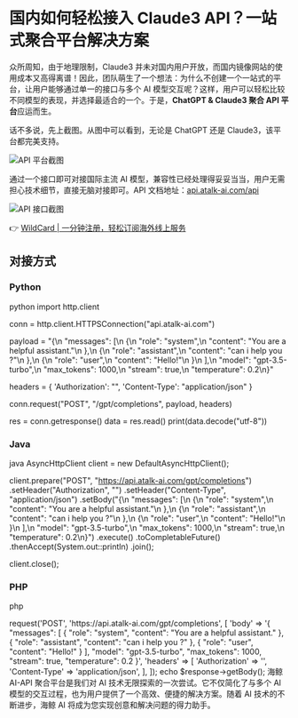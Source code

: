 # 国内如何轻松接入 Claude3 API？一站式聚合平台解决方案

众所周知，由于地理限制，Claude3 并未对国内用户开放，而国内镜像网站的使用成本又高得离谱！因此，团队萌生了一个想法：为什么不创建一个一站式的平台，让用户能够通过单一的接口与多个 AI 模型交互呢？这样，用户可以轻松比较不同模型的表现，并选择最适合的一个。于是，**ChatGPT & Claude3 聚合 API 平台**应运而生。

话不多说，先上截图。从图中可以看到，无论是 ChatGPT 还是 Claude3，该平台都完美支持。

![API 平台截图](https://bbtdd.com/img/95001542320.webp)

通过一个接口即可对接国际主流 AI 模型，兼容性已经处理得妥妥当当，用户无需担心技术细节，直接无脑对接即可。API 文档地址：[api.atalk-ai.com/api](https://api.atalk-ai.com/api#/operations/post-gpt-completions-messages)

![API 接口截图](https://bbtdd.com/img/770539481.webp)

👉 [WildCard | 一分钟注册，轻松订阅海外线上服务](https://bbtdd.com/WildCard)

## 对接方式

### Python

python
import http.client

conn = http.client.HTTPSConnection("api.atalk-ai.com")

payload = "{\n \"messages\": [\n {\n \"role\": \"system\",\n \"content\": \"You are a helpful assistant.\"\n },\n {\n \"role\": \"assistant\",\n \"content\": \"can i help you ?\"\n },\n {\n \"role\": \"user\",\n \"content\": \"Hello!\"\n }\n ],\n \"model\": \"gpt-3.5-turbo\",\n \"max_tokens\": 1000,\n \"stream\": true,\n \"temperature\": 0.2\n}"

headers = {
  'Authorization': "",
  'Content-Type': "application/json"
}

conn.request("POST", "/gpt/completions", payload, headers)

res = conn.getresponse()
data = res.read()
print(data.decode("utf-8"))


### Java

java
AsyncHttpClient client = new DefaultAsyncHttpClient();

client.prepare("POST", "https://api.atalk-ai.com/gpt/completions")
  .setHeader("Authorization", "")
  .setHeader("Content-Type", "application/json")
  .setBody("{\n \"messages\": [\n {\n \"role\": \"system\",\n \"content\": \"You are a helpful assistant.\"\n },\n {\n \"role\": \"assistant\",\n \"content\": \"can i help you ?\"\n },\n {\n \"role\": \"user\",\n \"content\": \"Hello!\"\n }\n ],\n \"model\": \"gpt-3.5-turbo\",\n \"max_tokens\": 1000,\n \"stream\": true,\n \"temperature\": 0.2\n}")
  .execute()
  .toCompletableFuture()
  .thenAccept(System.out::println)
  .join();

client.close();


### PHP

php
<?php
$client = new \GuzzleHttp\Client();

$response = $client->request('POST', 'https://api.atalk-ai.com/gpt/completions', [
  'body' => '{
    "messages": [
      {
        "role": "system",
        "content": "You are a helpful assistant."
      },
      {
        "role": "assistant",
        "content": "can i help you ?"
      },
      {
        "role": "user",
        "content": "Hello!"
      }
    ],
    "model": "gpt-3.5-turbo",
    "max_tokens": 1000,
    "stream": true,
    "temperature": 0.2
  }',
  'headers' => [
    'Authorization' => '',
    'Content-Type' => 'application/json',
  ],
]);

echo $response->getBody();


海鲸 AI-API 聚合平台是我们对 AI 技术无限探索的一次尝试。它不仅简化了与多个 AI 模型的交互过程，也为用户提供了一个高效、便捷的解决方案。随着 AI 技术的不断进步，海鲸 AI 将成为您实现创意和解决问题的得力助手。